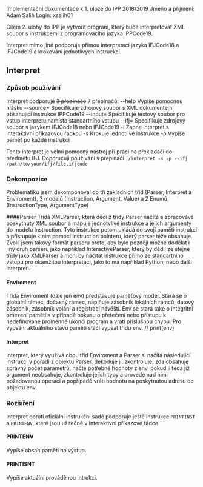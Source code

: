 Implementační dokumentace k 1. úloze do IPP 2018/2019
Jméno a příjmení: Adam Salih
Login: xsalih01

Cílem 2. úlohy do IPP je vytvořit program, který bude interpretovat XML soubor s instrukcemi z programovacího jazyka IPPCode19.

Interpret mimo jiné podporuje přímou interpretaci jazyka IFJCode18 a IFJCode19 a krokování jednotlivých instruckcí.

## Interpret
### Způsob používání
Interpret podporuje ~~3 přepínače~~ 7 přepínačů:
	--help 		Vypíše pomocnou hlášku
	--source= 	Specifikuje zdrojový soubor s XML dokumentem obsahující instrukce IPPCode19
	--input=	Specifikuje textový soubor pro vstup interpretu namísto standartního vstupu
	--ifj=		Specifikuje zdrojový soubor s jazykem IFJCode18 nebo IFJCode19
	-i			Zapne interpret s interaktivní příkazovou řádkou
	-s			Krokuje jednotlivé instrukce
	-p			Vypíše paměť po každé instrukci

Tento interpret je velmi pomocný nástroj při práci na překladači do předmětu IFJ. Doporučuji používání s přepínači `./interpret -s -p --ifj /path/to/your/ifj/file.ifjcode`

### Dekompozice
Problematiku jsem dekomponoval do tří základních tříd (Parser, Interpret a Enviroment), 3 modelů (Instruction, Argument, Value) a 2 Enumů (InstructionType, ArgumentType)

####Parser
Třída XMLParser, která dědí z třídy Parser načítá a zpracovává poskytnutý XML soubor a mapuje jednotvlivé instrukce a jejich argumenty do modelu Instruction. Tyto instrukce potom ukládá do svojí paměti instrukcí a přistupuje k nim pomocí instruction pointeru, který parser téže obsahuje.
Zvolil jsem takový formát parseru proto, aby bylo později možné dodělat i jiný druh parseru jako například InteractiveParser, který by dědil ze stejné třídy jako XMLParser a mohl by načítat instrukce přímo ze standartního vstupu pro okamžitou interpretaci, jako to má například Python, nebo další interpreti.

#### Enviroment
Třída Enviroment (dále jen env) představuje paměťový model. Stará se o globální rámec, dočasný rámec, naplňuje zásobník lokálních rámců, datový zásobník, zásobník volání a registraci návěští.
Env se stará také o integritní omezení pamětí a v případě pokusu o přetečení nebo přístupu k nedefinované proměnné ukončí program a vrátí příslušnou chybu.
Pro vypsání aktuálního stavu paměti stačí vypsat třídu env. // print(env)

#### Interpret
Interpret, který využívá obou tříd Enviroment a Parser si načítá následující instrukci v pořadí z objektu Parser, dekóduje ji, zkontroluje, zda obsahuje správný počet parametrů, načte potřebné hodnoty z env, pokud ji teda již argument neobsahuje, zkontroluje jejich typy a provede nad nimi požadovanou operaci a popřípadě vráti hodnotu na poskytnutou adresu do objektu env.

### Rozšíření
Interpret oproti oficiální instrukční sadě podporuje ještě instrukce `PRINTINST` a `PRINTENV`, které jsou užitečné v interaktivní příkazové řádce.

#### PRINTENV
Vypíše obsah paměti na výstup.

#### PRINTISNT
Vypíše aktuální prováděnou intrukci.
